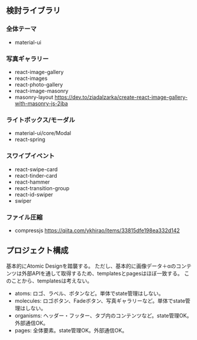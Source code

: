 ## 検討ライブラリ
### 全体テーマ
- material-ui

### 写真ギャラリー
- react-image-gallery
- react-images
- react-photo-gallery
- react-image-masonry
- masonry-layout
https://dev.to/ziadalzarka/create-react-image-gallery-with-masonry-js-2jba

### ライトボックス/モーダル
- material-ui/core/Modal
- react-spring

### スワイプイベント
- react-swipe-card
- react-tinder-card
- react-hammer
- react-transition-group
- react-id-swiper
- swiper

### ファイル圧縮
- compressjs
https://qiita.com/ykhirao/items/33815dfe198ea332d142

## プロジェクト構成
基本的にAtomic Designを踏襲する。
ただし、基本的に画像データ＋αのコンテンツは外部APIを通して取得するため、templatesとpagesはほぼ一致する。
このことから、templatesは考えない。
- atoms: ロゴ、ラベル、ボタンなど。単体でstate管理はしない。
- molecules: ロゴボタン、Fadeボタン、写真ギャラリーなど。単体でstate管理はしない。
- organisms: ヘッダー・フッター、タブ内のコンテンツなど。state管理OK。外部通信OK。
- pages: 全体要素。state管理OK。外部通信OK。
